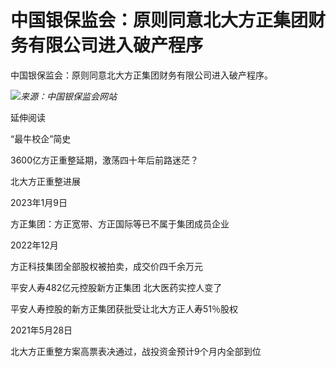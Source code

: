 # 中国银保监会：原则同意北大方正集团财务有限公司进入破产程序

中国银保监会：原则同意北大方正集团财务有限公司进入破产程序。

![](https://inews.gtimg.com/news_bt/OhBLpFiJJNcp-zWOj1AKH2pE8KdgtsZvEef5xOJ5m9yO4AA/1000)_来源：中国银保监会网站_

延伸阅读

“最牛校企”简史

3600亿方正重整延期，激荡四十年后前路迷茫？

北大方正重整进展

2023年1月9日

方正集团：方正宽带、方正国际等已不属于集团成员企业

2022年12月

方正科技集团全部股权被拍卖，成交价四千余万元

平安人寿482亿元控股新方正集团 北大医药实控人变了

平安人寿控股的新方正集团获批受让北大方正人寿51％股权

2021年5月28日

北大方正重整方案高票表决通过，战投资金预计9个月内全部到位

